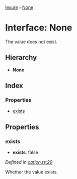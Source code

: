 [lexure](../README.md) › [None](none.md)

# Interface: None

The value does not exist.

## Hierarchy

* **None**

## Index

### Properties

* [exists](none.md#exists)

## Properties

###  exists

* **exists**: false

*Defined in [option.ts:29](https://github.com/1Computer1/lexure/blob/de74dcc/src/option.ts#L29)*

Whether the value exists.

